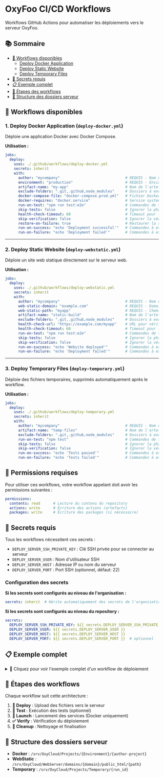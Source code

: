 # OxyFoo CI/CD Workflows

Workflows GitHub Actions pour automatiser les déploiements vers le serveur OxyFoo.

## 📚 Sommaire

- [🚀 Workflows disponibles](#-workflows-disponibles)
  - [Deploy Docker Application](#1-deploy-docker-application-deploy-dockeryml)
  - [Deploy Static Website](#2-deploy-static-website-deploy-webstaticyml)
  - [Deploy Temporary Files](#3-deploy-temporary-files-deploy-temporaryyml)
- [🔐 Secrets requis](#-secrets-requis)
- [📋 Exemple complet](#-exemple-complet)
- [🎯 Étapes des workflows](#-étapes-des-workflows)
- [📁 Structure des dossiers serveur](#-structure-des-dossiers-serveur)

## 🚀 Workflows disponibles

### 1. Deploy Docker Application (`deploy-docker.yml`)
Déploie une application Docker avec Docker Compose.

**Utilisation :**
```yaml
jobs:
  deploy:
    uses: ./.github/workflows/deploy-docker.yml
    secrets: inherit
    with:
      author: "mycompany"                              # REQUIS - Nom de l'auteur (minuscules)
      environment: "production"                        # REQUIS - Environnement: development, staging, production
      artifact-name: "my-app"                          # Nom de l'artefact à télécharger (défaut: project-package)
      exclude-folders: ".git,.github,node_modules"     # Dossiers à exclure lors de l'upload (défaut: .git,.github,node_modules)
      docker-compose-file: "docker-compose.prod.yml"   # Fichier Docker Compose à utiliser (défaut: docker-compose.yml)
      docker-requires: "docker.service"                # Service systemd requis (défaut: docker.service)
      run-on-test: "npm run test:e2e"                  # Commandes de test à exécuter
      skip-tests: false                                # Ignorer la phase de test (défaut: false)
      health-check-timeout: 60                         # Timeout pour les vérifications en secondes (défaut: 60)
      skip-verification: false                         # Ignorer la vérification du déploiement (défaut: false)
      restore-on-failure: true                         # Restaurer la sauvegarde en cas d'échec (défaut: true)
      run-on-success: "echo 'Deployment successful'"   # Commandes à exécuter en cas de succès
      run-on-failure: "echo 'Deployment failed'"       # Commandes à exécuter en cas d'échec
```

---

### 2. Deploy Static Website (`deploy-webstatic.yml`)
Déploie un site web statique directement sur le serveur web.

**Utilisation :**
```yaml
jobs:
  deploy:
    uses: ./.github/workflows/deploy-webstatic.yml
    secrets: inherit
    with:
      author: "mycompany"                              # REQUIS - Nom de l'auteur (minuscules)
      web-static-domain: "example.com"                 # REQUIS - Domaine web (ex: example.com)
      web-static-path: "myapp"                         # REQUIS - Chemin sur le serveur (ex: myapp)
      artifact-name: "static-build"                    # Nom de l'artefact à télécharger (défaut: project-package)
      exclude-folders: ".git,.github,node_modules"     # Dossiers à exclure lors de l'upload (défaut: .git,.github,node_modules)
      health-check-url: "https://example.com/myapp"    # URL pour vérifier la disponibilité du site
      health-check-timeout: 60                         # Timeout pour les vérifications en secondes (défaut: 60)
      run-on-test: "npm run test:e2e"                  # Commandes de test à exécuter
      skip-tests: false                                # Ignorer la phase de test (défaut: false)
      skip-verification: false                         # Ignorer la vérification du déploiement (défaut: false)
      run-on-success: "echo 'Website deployed'"        # Commandes à exécuter en cas de succès
      run-on-failure: "echo 'Deployment failed'"       # Commandes à exécuter en cas d'échec
```

---

### 3. Deploy Temporary Files (`deploy-temporary.yml`)
Déploie des fichiers temporaires, supprimés automatiquement après le workflow.

**Utilisation :**
```yaml
jobs:
  deploy:
    uses: ./.github/workflows/deploy-temporary.yml
    secrets: inherit
    with:
      author: "mycompany"                              # REQUIS - Nom de l'auteur (minuscules)
      artifact-name: "temp-files"                      # Nom de l'artefact à télécharger (défaut: project-package)
      exclude-folders: ".git,.github,node_modules"     # Dossiers à exclure lors de l'upload (défaut: .git,.github,node_modules)
      run-on-test: "npm test"                          # Commandes de test à exécuter
      skip-tests: false                                # Ignorer la phase de test (défaut: false)
      skip-verification: false                         # Ignorer la vérification du déploiement (défaut: false)
      run-on-success: "echo 'Tests passed'"            # Commandes à exécuter en cas de succès
      run-on-failure: "echo 'Tests failed'"            # Commandes à exécuter en cas d'échec
```

## 🔑 Permissions requises

Pour utiliser ces workflows, votre workflow appelant doit avoir les permissions suivantes :

```yaml
permissions:
  contents: read      # Lecture du contenu du repository
  actions: write      # Écriture des actions (artefacts)
  packages: write     # Écriture des packages (si nécessaire)
```

## 🔐 Secrets requis

Tous les workflows nécessitent ces secrets :

- `DEPLOY_SERVER_SSH_PRIVATE_KEY` : Clé SSH privée pour se connecter au serveur
- `DEPLOY_SERVER_USER` : Nom d'utilisateur SSH  
- `DEPLOY_SERVER_HOST` : Adresse IP ou nom du serveur
- `DEPLOY_SERVER_PORT` : Port SSH (optionnel, défaut: 22)

### Configuration des secrets

**Si les secrets sont configurés au niveau de l'organisation :**
```yaml
secrets: inherit  # Hérite automatiquement des secrets de l'organisation
```

**Si les secrets sont configurés au niveau du repository :**
```yaml
secrets:
  DEPLOY_SERVER_SSH_PRIVATE_KEY: ${{ secrets.DEPLOY_SERVER_SSH_PRIVATE_KEY }}
  DEPLOY_SERVER_USER: ${{ secrets.DEPLOY_SERVER_USER }}
  DEPLOY_SERVER_HOST: ${{ secrets.DEPLOY_SERVER_HOST }}
  DEPLOY_SERVER_PORT: ${{ secrets.DEPLOY_SERVER_PORT }}  # optionnel
```

## 📋 Exemple complet

<details>
<summary>🔽 Cliquez pour voir l'exemple complet d'un workflow de déploiement</summary>

```yaml
name: Deploy to Production

permissions:
  contents: read
  actions: write
  packages: write

on:
  push:
    branches: [main]

jobs:
  build:
    runs-on: ubuntu-latest
    steps:
      - uses: actions/checkout@v4
      - name: Build project
        run: |
          npm install
          npm run build
      - name: Upload artifact
        uses: actions/upload-artifact@v4
        with:
          name: production-build
          path: dist/

  deploy:
    needs: build
    uses: ./.github/workflows/deploy-docker.yml
    with:
      author: "mycompany"
      environment: "production"
      artifact-name: "production-build"
      run-on-test: "npm run test:e2e"
      health-check-timeout: 120
    secrets:
      DEPLOY_SERVER_SSH_PRIVATE_KEY: ${{ secrets.DEPLOY_SERVER_SSH_PRIVATE_KEY }}
      DEPLOY_SERVER_USER: ${{ secrets.DEPLOY_SERVER_USER }}
      DEPLOY_SERVER_HOST: ${{ secrets.DEPLOY_SERVER_HOST }}
      DEPLOY_SERVER_PORT: ${{ secrets.DEPLOY_SERVER_PORT }}  # optionnel
```

</details>

## 🎯 Étapes des workflows

Chaque workflow suit cette architecture :

1. **🚀 Deploy** : Upload des fichiers vers le serveur
2. **🧪 Test** : Exécution des tests (optionnel)
3. **🚢 Launch** : Lancement des services (Docker uniquement)
4. **✅ Verify** : Vérification du déploiement
5. **🧹 Cleanup** : Nettoyage et finalisation

## 📁 Structure des dossiers serveur

- **Docker** : `/srv/OxyCloud/Projects/{Environment}/{author-project}`
- **WebStatic** : `/srv/OxyCloud/WebServer/domains/{domain}/public_html/{path}`
- **Temporary** : `/srv/OxyCloud/Projects/Temporary/{run_id}`
